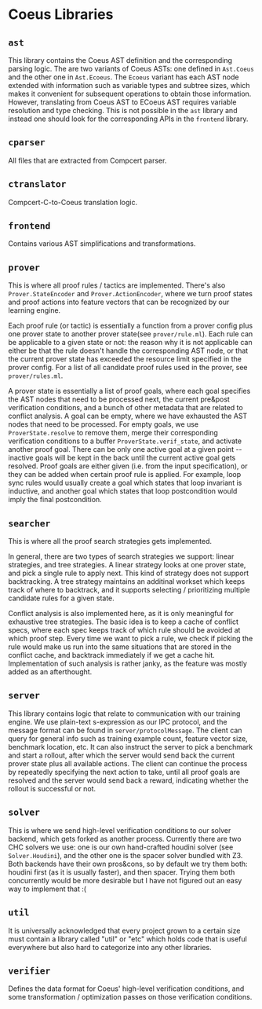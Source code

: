 # Coeus Libraries

## `ast`

This library contains the Coeus AST definition and the corresponding parsing
logic. The are two variants of Coeus ASTs: one defined in `Ast.Coeus` and the
other one in `Ast.Ecoeus`. The `Ecoeus` variant has each AST node extended with
information such as variable types and subtree sizes, which makes it convenient
for subsequent operations to obtain those information. However, translating from
Coeus AST to ECoeus AST requires variable resolution and type checking. This is
not possible in the `ast` library and instead one should look for the
corresponding APIs in the `frontend` library.
	
## `cparser`

All files that are extracted from Compcert parser.

## `ctranslator`

Compcert-C-to-Coeus translation logic.

## `frontend`

Contains various AST simplifications and transformations.

## `prover`

This is where all proof rules / tactics are implemented. There's also
`Prover.StateEncoder` and `Prover.ActionEncoder`, where we turn proof states and
proof actions into feature vectors that can be recognized by our learning
engine.

Each proof rule (or tactic) is essentially a function from a prover config plus
one prover state to another prover state(see `prover/rule.ml`). Each rule can be
applicable to a given state or not: the reason why it is not applicable can
either be that the rule doesn't handle the corresponding AST node, or that the
current prover state has exceeded the resource limit specified in the prover
config. For a list of all candidate proof rules used in the prover, see
`prover/rules.ml`.

A prover state is essentially a list of proof goals, where each goal specifies
the AST nodes that need to be processed next, the current pre&post verification
conditions, and a bunch of other metadata that are related to conflict
analysis. A goal can be empty, where we have exhausted the AST nodes that need
to be processed. For empty goals, we use `ProverState.resolve` to remove them,
merge their corresponding verification conditions to a buffer
`ProverState.verif_state`, and activate another proof goal. There can be only
one active goal at a given point -- inactive goals will be kept in the back
until the current active goal gets resolved. Proof goals are either given
(i.e. from the input specification), or they can be added when certain proof
rule is applied. For example, loop sync rules would usually create a goal which
states that loop invariant is inductive, and another goal which states that loop
postcondition would imply the final postcondition. 


## `searcher`

This is where all the proof search strategies gets implemented.

In general, there are two types of search strategies we support: linear
strategies, and tree strategies. A linear strategy looks at one prover state,
and pick a single rule to apply next. This kind of strategy does not support
backtracking. A tree strategy maintains an additinal workset which keeps track
of where to backtrack, and it supports selecting / prioritizing multiple
candidate rules for a given state.

Conflict analysis is also implemented here, as it is only meaningful for
exhaustive tree strategies. The basic idea is to keep a cache of conflict specs,
where each spec keeps track of which rule should be avoided at which proof
step. Every time we want to pick a rule, we check if picking the rule would make
us run into the same situations that are stored in the conflict cache, and
backtrack immediately if we get a cache hit. Implementation of such analysis is
rather janky, as the feature was mostly added as an afterthought.

## `server`

This library contains logic that relate to communication with our training
engine. We use plain-text s-expression as our IPC protocol, and the message
format can be found in `server/protocolMessage`. The client can query for
general info such as training example count, feature vector size, benchmark
location, etc. It can also instruct the server to pick a benchmark and start a
rollout, after which the server would send back the current prover state plus
all available actions. The client can continue the process by repeatedly
specifying the next action to take, until all proof goals are resolved and the
server would send back a reward, indicating whether the rollout is successful or not.

## `solver`

This is where we send high-level verification conditions to our solver backend,
which gets forked as another process. Currently there are two CHC solvers we
use: one is our own hand-crafted houdini solver (see `Solver.Houdini`), and the
other one is the spacer solver bundled with Z3. Both backends have their own
pros&cons, so by default we try them both: houdini first (as it is usually
faster), and then spacer. Trying them both concurrently would be more desirable
but I have not figured out an easy way to implement that :(

## `util`

It is universally acknowledged that every project grown to a certain size must
contain a library called "util" or "etc" which holds code that is useful
everywhere but also hard to categorize into any other libraries.

## `verifier`

Defines the data format for Coeus' high-level verification conditions, and some
transformation / optimization passes on those verification conditions.

